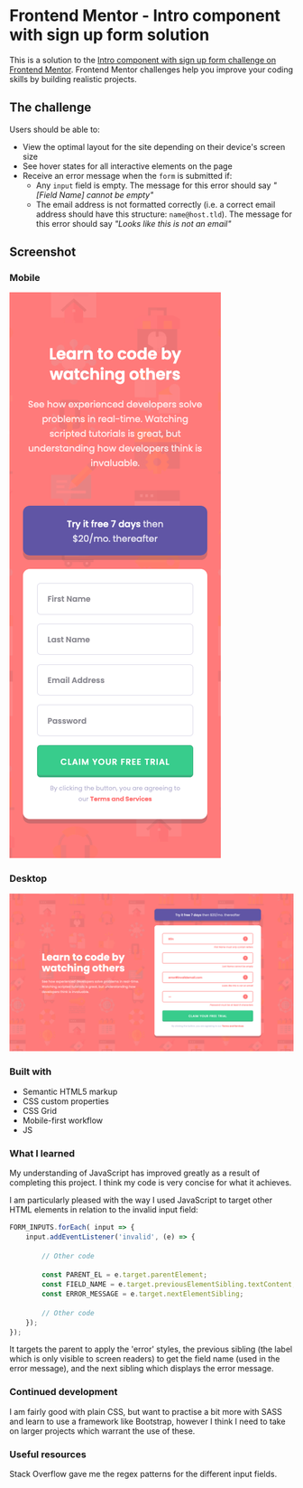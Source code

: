 # Frontend Mentor - Intro component with sign up form solution

This is a solution to the [Intro component with sign up form challenge on Frontend Mentor](https://www.frontendmentor.io/challenges/intro-component-with-signup-form-5cf91bd49edda32581d28fd1). Frontend Mentor challenges help you improve your coding skills by building realistic projects. 

## The challenge

Users should be able to:

- View the optimal layout for the site depending on their device's screen size
- See hover states for all interactive elements on the page
- Receive an error message when the `form` is submitted if:
  - Any `input` field is empty. The message for this error should say *"[Field Name] cannot be empty"*
  - The email address is not formatted correctly (i.e. a correct email address should have this structure: `name@host.tld`). The message for this error should say *"Looks like this is not an email"*

## Screenshot

### Mobile
![](screenshot-mobile.png)

### Desktop
![](screenshot-desktop.png)


### Built with

- Semantic HTML5 markup
- CSS custom properties
- CSS Grid
- Mobile-first workflow
- JS

### What I learned

My understanding of JavaScript has improved greatly as a result of completing this project. I think my code is very concise for what it achieves.

I am particularly pleased with the way I used JavaScript to target other HTML elements in relation to the invalid input field:

```js
FORM_INPUTS.forEach( input => {
    input.addEventListener('invalid', (e) => {
       
        // Other code

        const PARENT_EL = e.target.parentElement;
        const FIELD_NAME = e.target.previousElementSibling.textContent;
        const ERROR_MESSAGE = e.target.nextElementSibling;
        
        // Other code
    });
});
```

It targets the parent to apply the 'error' styles, the previous sibling (the label which is only visible to screen readers) to get the field name (used in the error message), and the next sibling which displays the error message.



### Continued development

I am fairly good with plain CSS, but want to practise a bit more with SASS and learn to use a framework like Bootstrap, however I think I need to take on larger projects which warrant the use of these.

### Useful resources

Stack Overflow gave me the regex patterns for the different input fields.
